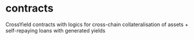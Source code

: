 # contracts
CrossYield contracts with logics for cross-chain collateralisation of assets + self-repaying loans with generated yields
